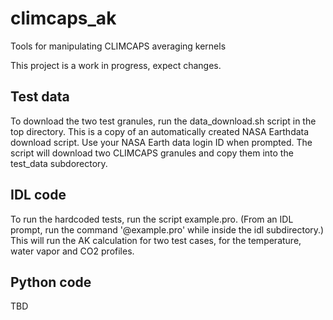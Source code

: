 # climcaps_ak

Tools for manipulating CLIMCAPS averaging kernels

This project is a work in progress, expect changes.

## Test data

To download the two test granules, run the data_download.sh script in the top directory. This is a copy of an automatically created NASA Earthdata download script. Use your NASA Earth data login ID when prompted. The script will download two CLIMCAPS granules and copy them into the test_data subdorectory.


## IDL code

To run the hardcoded tests, run the script example.pro. (From an IDL prompt, run the command '@example.pro' while inside the idl subdirectory.) This will run the AK calculation for two test cases, for the temperature, water vapor and CO2 profiles.


## Python code

TBD
